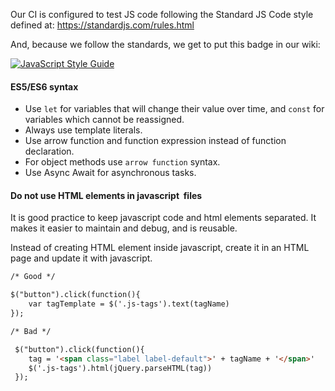 Our CI is configured to test JS code following the Standard JS Code style defined at:
https://standardjs.com/rules.html

And, because we follow the standards, we get to put this badge in our wiki:

[![JavaScript Style Guide](https://cdn.rawgit.com/standard/standard/master/badge.svg)](https://github.com/standard/standard)
#### ES5/ES6 syntax
- Use `let` for variables that will change their value over time, and `const` for variables which cannot be reassigned.
- Always use template literals.
- Use arrow function and function expression instead of function declaration.
- For object methods use `arrow function` syntax.
- Use Async Await for asynchronous tasks.


 

#### Do not use HTML elements in javascript  files
It is good practice to keep javascript code and html elements separated. It makes it easier to maintain and debug, and  is reusable. 

Instead of creating HTML element inside javascript, create it in an HTML page and update it with javascript.

```html
/* Good */

$("button").click(function(){
    var tagTemplate = $('.js-tags').text(tagName)
});

/* Bad */

 $("button").click(function(){
    tag = '<span class="label label-default">' + tagName + '</span>'
    $('.js-tags').html(jQuery.parseHTML(tag))
 });

```